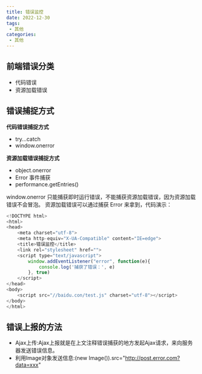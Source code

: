 ```yaml
---
title: 错误监控
date: 2022-12-30
tags:
 - 其他
categories: 
 - 其他
---
```

## 前端错误分类
- 代码错误
- 资源加载错误

## 错误捕捉方式
**代码错误捕捉方式**

- try...catch
- window.onerror

**资源加载错误捕捉方式**

- object.onerror
- Error 事件捕获
- performance.getEntries()

window.onerror 只能捕获即时运行错误，不能捕获资源加载错误，因为资源加载错误不会冒泡。
资源加载错误可以通过捕获 Error 来拿到，代码演示：
```js
<!DOCTYPE html>
<html>
<head>
	<meta charset="utf-8">
	<meta http-equiv="X-UA-Compatible" content="IE=edge">
	<title>错误监控</title>
	<link rel="stylesheet" href="">
	<script type="text/javascript">
		window.addEventListener("error", function(e){
			console.log('捕获了错误：', e)
		}, true)
	</script>
</head>
<body>
	<script src="//baidu.con/test.js" charset="utf-8"></script>
</body>
</html>
```

## 错误上报的方法
- Ajax上传:Ajax上报就是在上文注释错误捕获的地方发起Ajax请求，来向服务器发送错误信息。
- 利用Image对象发送信息:(new Image()).src="http://post.error.com?data=xxx"